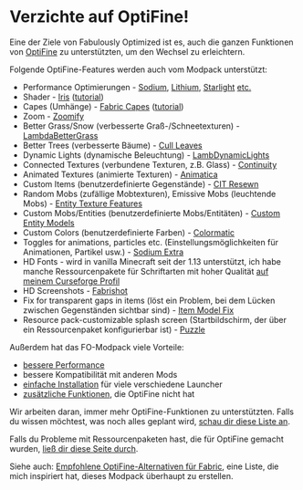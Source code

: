 # Verzichte auf OptiFine!

Eine der Ziele von Fabulously Optimized ist es, auch die ganzen Funktionen von [OptiFine](https://optifine.net/home) zu unterstützten, um den Wechsel zu erleichtern.

Folgende OptiFine-Features werden auch vom Modpack unterstützt:

* Performance Optimierungen - [Sodium](https://www.curseforge.com/minecraft/mc-mods/sodium), [Lithium](https://www.curseforge.com/minecraft/mc-mods/lithium), [Starlight](https://www.curseforge.com/minecraft/mc-mods/starlight) [etc.](https://github.com/Madis0/fabulously-optimized#smooth)
* Shader - [Iris](https://www.curseforge.com/minecraft/mc-mods/irisshaders) ([tutorial](shader-installieren.md))
* Capes (Umhänge) - [Fabric Capes](https://www.curseforge.com/minecraft/mc-mods/capes) ([tutorial](kostenloser-umhang.md))
* Zoom - [Zoomify](https://www.curseforge.com/minecraft/mc-mods/zoomify)
* Better Grass/Snow (verbesserte Graß-/Schneetexturen) - [LambdaBetterGrass](https://www.curseforge.com/minecraft/mc-mods/irisshaders)
* Better Trees (verbesserte Bäume) - [Cull Leaves](https://www.curseforge.com/minecraft/mc-mods/cull-leaves)
* Dynamic Lights (dynamische Beleuchtung) - [LambDynamicLights](https://www.curseforge.com/minecraft/mc-mods/lambdynamiclights)
* Connected Textures (verbundene Texturen, z.B. Glass) - [Continuity](https://www.curseforge.com/minecraft/mc-mods/continuity)
* Animated Textures (animierte Texturen) - [Animatica](https://www.curseforge.com/minecraft/mc-mods/animatica)
* Custom Items (benutzerdefinierte Gegenstände) - [CIT Resewn](https://www.curseforge.com/minecraft/mc-mods/cit-resewn)
* Random Mobs (zufällige Mobtexturen), Emissive Mobs (leuchtende Mobs) - [Entity Texture Features](https://www.curseforge.com/minecraft/mc-mods/entity-texture-features-fabric)
* Custom Mobs/Entities (benutzerdefinierte Mobs/Entitäten) - [Custom Entity Models](https://www.curseforge.com/minecraft/mc-mods/custom-entity-models-cem)
* Custom Colors (benutzerdefinierte Farben) - [Colormatic](https://www.curseforge.com/minecraft/mc-mods/colormatic)
* Toggles for animations, particles etc. (Einstellungsmöglichkeiten für Animationen, Partikel usw.) - [Sodium Extra](https://www.curseforge.com/minecraft/mc-mods/sodium-extra)
* HD Fonts - wird in vanilla Minecraft seit der 1.13 unterstützt, ich habe manche Ressourcenpakete für Schriftarten mit hoher Qualität [auf meinem Curseforge Profil](https://www.curseforge.com/members/robotkoer/projects)
* HD Screenshots - [Fabrishot](https://www.curseforge.com/minecraft/mc-mods/fabrishot)
* Fix for transparent gaps in items (löst ein Problem, bei dem Lücken zwischen Gegenständen sichtbar sind) - [Item Model Fix](https://www.curseforge.com/minecraft/mc-mods/item-model-fix)
* Resource pack-customizable splash screen (Startbildschirm, der über ein Ressourcenpaket konfigurierbar ist) - [Puzzle](https://www.curseforge.com/minecraft/mc-mods/puzzle)

Außerdem hat das FO-Modpack viele Vorteile:

* [bessere Performance](https://github.com/Fabulously-Optimized/fabulously-optimized#smooth)
* bessere Kompatibilität mit anderen Mods
* [einfache Installation](https://github.com/Fabulously-Optimized/fabulously-optimized#downloads) für viele verschiedene Launcher
* [zusätzliche Funktionen](https://github.com/Fabulously-Optimized/fabulously-optimized#included-mods), die OptiFine nicht hat

Wir arbeiten daran, immer mehr OptiFine-Funktionen zu unterstützten. Falls du wissen möchtest, was noch alles geplant wird, [schau dir diese Liste an](https://github.com/Madis0/fabulously-optimized/issues?q=is:issue%20is:open%20label:parity).

Falls du Probleme mit Ressourcenpaketen hast, die für OptiFine gemacht wurden, [ließ dir diese Seite durch](de-de/ressourcenpaket-probleme.md).

Siehe auch: [Empfohlene OptiFine-Alternativen für Fabric](https://lambdaurora.dev/optifine_alternatives), eine Liste, die mich inspiriert hat, dieses Modpack überhaupt zu erstellen. 

